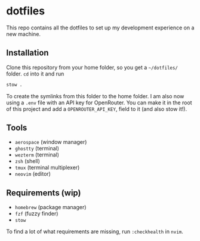 # dotfiles

This repo contains all the dotfiles to set up my development experience on a new machine.

## Installation

Clone this repository from your home folder, so you get a `~/dotfiles/` folder. `cd` into it and run

```bash
stow .
```

To create the symlinks from this folder to the home folder. I am also now using a `.env` file with
an API key for OpenRouter. You can make it in the root of this project and add a `OPENROUTER_API_KEY`,
field to it (and also stow it!).

## Tools
- `aerospace` (window manager)
- `ghostty` (terminal)
- `wezterm` (terminal)
- `zsh` (shell)
- `tmux` (terminal multiplexer)
- `neovim` (editor)

## Requirements (wip)
- `homebrew` (package manager)
- `fzf` (fuzzy finder)
- `stow`

To find a lot of what requirements are missing, run `:checkhealth` in `nvim`.

